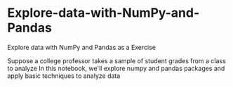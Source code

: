 # Explore-data-with-NumPy-and-Pandas
Explore data with NumPy and Pandas as a Exercise

Suppose a college professor takes a sample of student grades from a class to analyze
In this notebook, we'll explore numpy and pandas packages and apply basic techniques to analyze data
